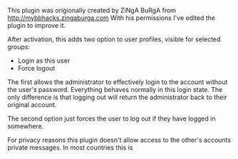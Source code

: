 This plugin was origionally created by ZiNgA BuRgA from http://mybbhacks.zingaburga.com
With his permissions I've edited the plugin to improve it.

After activation, this adds two option to user profiles, visible for selected groups:
* Login as this user
* Force logout

The first allows the administrator to effectively login to the account without the user's password.  Everything behaves normally in this login state.  The only difference is that logging out will return the administrator back to their original account.

The second option just forces the user to log out if they have logged in somewhere.

For privacy reasons this plugin doesn't allow access to the other's accounts private messages. In most countries this is 
